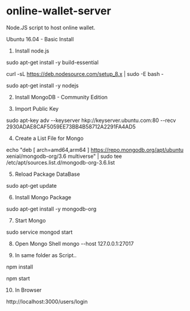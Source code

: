 # online-wallet-server

Node.JS script to host online wallet.

Ubuntu 16.04 - Basic Install
1) Install node.js

sudo apt-get install -y build-essential

curl -sL https://deb.nodesource.com/setup_8.x | sudo -E bash -

sudo apt-get install -y nodejs

2) Install MongoDB - Community Edition

3) Import Public Key

sudo apt-key adv --keyserver hkp://keyserver.ubuntu.com:80 --recv 2930ADAE8CAF5059EE73BB4B58712A2291FA4AD5

4) Create a List File for Mongo

echo "deb [ arch=amd64,arm64 ] https://repo.mongodb.org/apt/ubuntu xenial/mongodb-org/3.6 multiverse" | sudo tee /etc/apt/sources.list.d/mongodb-org-3.6.list

5) Reload Package DataBase

sudo apt-get update

6) Install Mongo Package

sudo apt-get install -y mongodb-org

7) Start Mongo

sudo service mongod start

8) Open Mongo Shell
mongo --host 127.0.0.1:27017

9) In same folder as Script..

npm install

npm start

10) In Browser

http://localhost:3000/users/login
